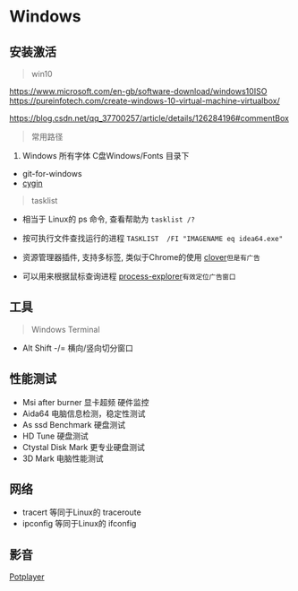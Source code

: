 # Windows 

## 安装激活
> win10

https://www.microsoft.com/en-gb/software-download/windows10ISO
https://pureinfotech.com/create-windows-10-virtual-machine-virtualbox/

https://blog.csdn.net/qq_37700257/article/details/126284196#commentBox

> 常用路径 
1. Windows 所有字体 C盘Windows/Fonts 目录下

- git-for-windows
- [cygin](http://x.cygwin.com/)

> tasklist 
- 相当于 Linux的 ps 命令, 查看帮助为 `tasklist /?`
- 按可执行文件查找运行的进程 `TASKLIST  /FI "IMAGENAME eq idea64.exe"`

- 资源管理器插件, 支持多标签, 类似于Chrome的使用 [clover](http://cn.ejie.me/)`但是有广告`
- 可以用来根据鼠标查询进程 [process-explorer](https://docs.microsoft.com/en-us/sysinternals/downloads/process-explorer)`有效定位广告窗口`

## 工具
> Windows Terminal 
- Alt Shift -/= 横向/竖向切分窗口

## 性能测试
- Msi after burner 显卡超频 硬件监控
- Aida64 电脑信息检测，稳定性测试
- As ssd Benchmark 硬盘测试
- HD Tune 硬盘测试
- Ctystal Disk Mark 更专业硬盘测试
- 3D Mark 电脑性能测试


## 网络
- tracert 等同于Linux的 traceroute
- ipconfig 等同于Linux的 ifconfig

## 影音
[Potplayer](http://potplayer.tv/?lang=zh_CN)